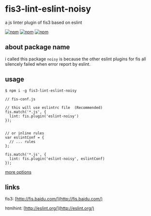 # fis3-lint-eslint-noisy
a js linter plugin of fis3 based on eslint

[![npm](https://img.shields.io/npm/v/fis3-lint-eslint-noisy.svg?style=flat-square)](https://www.npmjs.com/package/fis3-lint-eslint-noisy) 
[![npm](https://img.shields.io/npm/dt/fis3-lint-eslint-noisy.svg?style=flat-square)](https://www.npmjs.com/package/fis3-lint-eslint-noisy) 
[![npm](https://img.shields.io/npm/dm/fis3-lint-eslint-noisy.svg?style=flat-square)](https://www.npmjs.com/package/fis3-lint-eslint-noisy)

## about package name
i called this package `noisy` is because the other eslint plugins for fis all silencely failed when error report by eslint.

## usage

    $ npm i -g fis3-lint-eslint-noisy

```
// fis-conf.js

// this will use eslintrc file  (Recommended)
fis.match('*.js', {
  lint: fis.plugin('eslint-noisy')
});


// or inline rules
var eslintConf = {
  // ... rules
};

fis.match('*.js', {
  lint: fis.plugin('eslint-noisy', eslintConf)
});
```

[more options](http://eslint.org/docs/rules/)

## links
fis3: [http://fis.baidu.com/](http://fis.baidu.com/)

htmlhint: [http://eslint.org/](http://eslint.org/)
